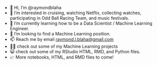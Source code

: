 - 👋 Hi, I’m @raymondblaha
- 👀 I’m interested in cruising, watching Netflix, collecting watches, participating in Odd Ball Racing Team, and music festivals.
- 🌱 I’m currently learning how to be a Data Scientist / Machine Learning Engineer. 
- 💞️ I’m looking to find a Machine Learning position.
- 📫 Reach me by email raymond.l.blaha@gmail.com
- 👨‍🎓 check out some of my Machine Learning projects
- 😺 check out some of my RStudio HTML, RMD, and Python files. 
- 📈 More notebooks, HTML, and RMD files to come! 

<!---
raymondblaha/raymondblaha is a ✨ special ✨ repository because its `README.md` (this file) appears on your GitHub profile.
You can click the Preview link to take a look at your changes.
--->
